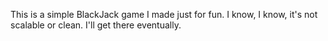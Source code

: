 This is a simple BlackJack game I made just for fun. I know, I know, it's not scalable or clean. I'll get there eventually.